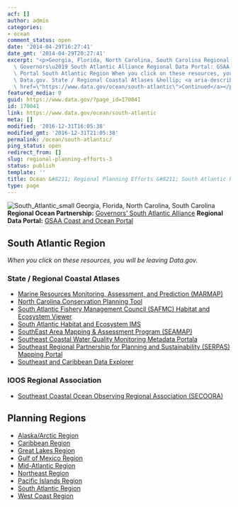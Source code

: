 ```yaml
---
acf: []
author: admin
categories:
- ocean
comment_status: open
date: '2014-04-29T16:27:41'
date_gmt: '2014-04-29T20:27:41'
excerpt: "<p>Georgia, Florida, North Carolina, South Carolina Regional Ocean Partnership:\
  \ Governors\u2019 South Atlantic Alliance Regional Data Portal: GSAA Coast and Ocean\
  \ Portal South Atlantic Region When you click on these resources, you will be leaving\
  \ Data.gov. State / Regional Coastal Atlases &hellip; <a aria-describedby=\"post-title-170041\"\
  \ href=\"https://www.data.gov/ocean/south-atlantic\">Continued</a></p>\n"
featured_media: 0
guid: https://www.data.gov/?page_id=170041
id: 170041
link: https://www.data.gov/ocean/south-atlantic
meta: []
modified: '2016-12-31T16:05:38'
modified_gmt: '2016-12-31T21:05:38'
permalink: /ocean/south-atlantic/
ping_status: open
redirect_from: []
slug: regional-planning-efforts-3
status: publish
template: ''
title: Ocean &#8211; Regional Planning Efforts &#8211; South Atlantic Region
type: page
---
```




![South_Atlantic_small](https://s3.amazonaws.com/bsp-ocsit-prod-east-appdata/datagov/wordpress/2014/04/South_Atlantic_small.jpg)
Georgia, Florida, North Carolina, South Carolina
**Regional Ocean Partnership:** [Governors’ South Atlantic Alliance](http://www.southatlanticalliance.org/)
**Regional Data Portal:** [GSAA Coast and Ocean Portal](http://gsaaportal.org/)



South Atlantic Region
---------------------



*When you click on these resources, you will be leaving Data.gov.*


### State / Regional Coastal Atlases



* [Marine Resources Monitoring, Assessment, and Prediction (MARMAP)](http://www.dnr.sc.gov/marine/mrri/MARMAP/marmap.html)
* [North Carolina Conservation Planning Tool](http://www.onencnaturally.org/pages/ConservationPlanningTool.html)
* [South Atlantic Fishery Management Council (SAFMC) Habitat and Ecosystem Viewer](http://www.safmc.net/EcosystemManagement/EcosystemBoundaries/MappingandGISData/tabid/632/Default.aspx)
* [South Atlantic Habitat and Ecosystem IMS](http://ocean.floridamarine.org/efh_coral/ims/viewer.htm)
* [SouthEast Area Mapping & Assessment Program (SEAMAP)](http://www.seamap.org/)
* [Southeast Coastal Water Quality Monitoring Metadata Portala](http://www.gcrc.uga.edu/wqmeta/)
* [Southeast Regional Partnership for Planning and Sustainability (SERPAS) Mapping Portal](https://serppas.org/)
* [Southeast and Caribbean Data Explorer](https://catalog.data.gov/dataset/noaas-southeast-and-caribbean-data-explorer-geoportal)



### IOOS Regional Association



* [Southeast Coastal Ocean Observing Regional Association (SECOORA)](http://secoora.org/)










Planning Regions
----------------




* [Alaska/Arctic Region](/ocean/page/regional-planning/alaska-arctic "Permanent Link to Alaska/Arctic Region")
* [Caribbean Region](/ocean/page/regional-planning/caribbean "Permanent Link to Caribbean Region")
* [Great Lakes Region](/ocean/page/regional-planning/great-lakes "Permanent Link to Great Lakes Region")
* [Gulf of Mexico Region](/ocean/page/regional-planning/gulf-of-mexico "Permanent Link to Gulf of Mexico Region")
* [Mid-Atlantic Region](/ocean/page/regional-planning/mid-atlantic "Permanent Link to Mid-Atlantic Region")
* [Northeast Region](/ocean/page/regional-planning/northeast "Permanent Link to Northeast Region")
* [Pacific Islands Region](/ocean/page/regional-planning/pacific-islands "Permanent Link to Pacific Islands Region")
* [South Atlantic Region](/ocean/page/regional-planning/south-atlantic "Permanent Link to South Atlantic Region")
* [West Coast Region](/ocean/page/regional-planning/west-coast "Permanent Link to West Coast Region")








